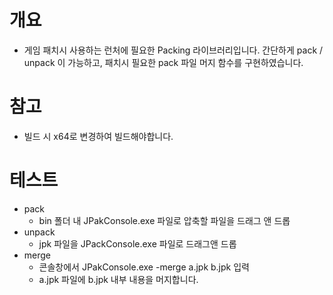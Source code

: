 # 개요
 - 게임 패치시 사용하는 런처에 필요한 Packing 라이브러리입니다. 간단하게 pack / unpack 이 가능하고, 패치시 필요한 pack 파일 머지 함수를 구현하였습니다.
# 참고
 - 빌드 시 x64로 변경하여 빌드해야합니다.
# 테스트
- pack
  - bin 폴더 내 JPakConsole.exe 파일로 압축할 파일을 드래그 앤 드롭
- unpack
  - jpk 파일을 JPackConsole.exe 파일로 드래그앤 드롭
- merge
  - 콘솔창에서 JPakConsole.exe -merge a.jpk b.jpk 입력
  - a.jpk 파일에 b.jpk 내부 내용을 머지합니다.
